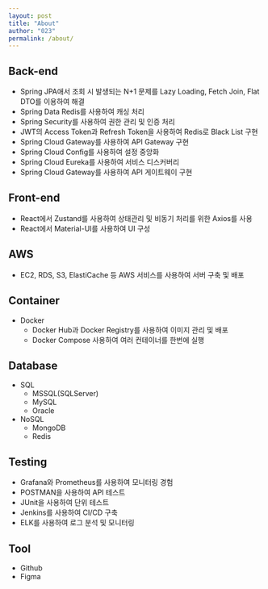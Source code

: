 ```yaml
---
layout: post
title: "About"
author: "023"
permalink: /about/
---
```


## Back-end
- Spring JPA애서 조회 시 발생되는 N+1 문제를 Lazy Loading, Fetch Join, Flat DTO를 이용하여 해결
- Spring Data Redis를 사용하여 캐싱 처리
- Spring Security를 사용하여 권한 관리 및 인증 처리
- JWT의 Access Token과 Refresh Token을 사용하여 Redis로  Black List 구현
- Spring Cloud Gateway를 사용하여 API Gateway 구현
- Spring Cloud Config를 사용하여 설정 중앙화
- Spring Cloud Eureka를 사용하여 서비스 디스커버리
- Spring Cloud Gateway를 사용하여 API 게이트웨이 구현

## Front-end
- React에서 Zustand를 사용하여 상태관리 및 비동기 처리를 위한 Axios를 사용
- React에서 Material-UI를 사용하여 UI 구성

## AWS
- EC2, RDS, S3, ElastiCache 등 AWS 서비스를 사용하여 서버 구축 및 배포

## Container
- Docker 
  - Docker Hub과 Docker Registry를 사용하여 이미지 관리 및 배포
  - Docker Compose 사용하여 여러 컨테이너를 한번에 실행

## Database
- SQL 
  - MSSQL(SQLServer)
  - MySQL 
  - Oracle 
- NoSQL 
  - MongoDB 
  - Redis

## Testing
- Grafana와 Prometheus를 사용하여 모니터링 경험
- POSTMAN을 사용하여 API 테스트
- JUnit을 사용하여 단위 테스트
- Jenkins를 사용하여 CI/CD 구축
- ELK를 사용하여 로그 분석 및 모니터링

## Tool
- Github 
- Figma

